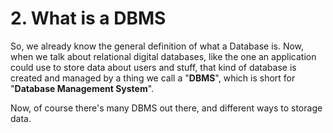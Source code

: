 # 2. What is a DBMS
So, we already know the general definition of what a Database is. Now, when we talk about relational digital databases, like the one an application could use to store data about users and stuff, that kind of database is created and managed by a thing we call a "**DBMS**", which is short for "**Database Management System**".

Now, of course there's many DBMS out there, and different ways to storage data.